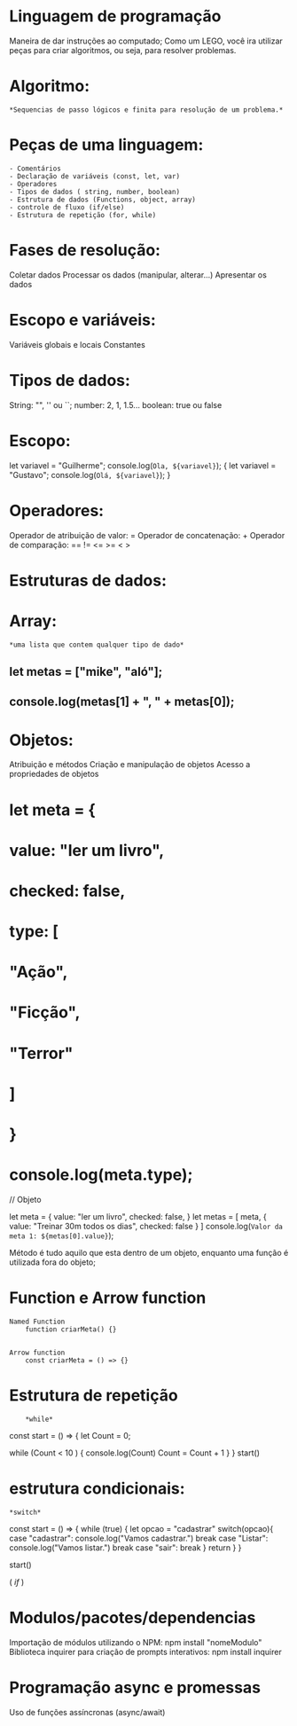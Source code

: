 # Linguagem de programação

Maneira de dar instruções ao computado;
Como um LEGO, você ira utilizar peças para criar algoritmos, ou seja, para resolver problemas.

# Algoritmo: 
    *Sequencias de passo lógicos e finita para resolução de um problema.*

# Peças de uma linguagem:

    - Comentários
    - Declaração de variáveis (const, let, var)
    - Operadores
    - Tipos de dados ( string, number, boolean)
    - Estrutura de dados (Functions, object, array)
    - controle de fluxo (if/else)
    - Estrutura de repetição (for, while)

# Fases de resolução:

Coletar dados
Processar os dados (manipular, alterar...)
Apresentar os dados


# Escopo e variáveis:

Variáveis globais e locais
Constantes


# Tipos de dados:

String: "", '' ou ``;
number: 2, 1, 1.5...
boolean: true ou false


# Escopo:

let variavel = "Guilherme";
console.log(`Ola, ${variavel}`);
{
    let variavel = "Gustavo";
    console.log(`Olá, ${variavel}`);
}

# Operadores:

Operador de atribuição de valor: =
Operador de concatenação: +
Operador de comparação: == != <= >= < >

# Estruturas de dados:

# Array:
    *uma lista que contem qualquer tipo de dado*
##          let metas = ["mike", "aló"];
##          console.log(metas[1] + ", " + metas[0]);

# Objetos:

Atribuição e métodos
Criação e manipulação de objetos
Acesso a propriedades de objetos

# let meta = {
#     value: "ler um livro",
#     checked: false,
#     type: [
#         "Ação",
#         "Ficção",
#         "Terror"
#     ]    
# }
# 
# console.log(meta.type);

// Objeto

let meta = {
    value: "ler um livro",
    checked: false,
}
let metas = [
    meta,
    {
        value: "Treinar 30m todos os dias",
        checked: false
    }
]
console.log(`Valor da meta 1: ${metas[0].value}`);

 Método é tudo aquilo que esta dentro de um objeto, enquanto uma função é utilizada fora do objeto;

#                 Function e Arrow function

    Named Function
        function criarMeta() {}


    Arrow function
        const criarMeta = () => {}


# Estrutura de repetição

        *while*

const start = () => {
    let Count = 0;

while (Count < 10 ) {
        console.log(Count)
        Count = Count + 1
    }
}
start()

# estrutura condicionais:

    *switch*

const start = () => {
    while (true) {
        let opcao =  "cadastrar"
        switch(opcao){
            case "cadastrar":
                console.log("Vamos cadastrar.")
                break
            case "Listar":
                console.log("Vamos listar.")
                break
            case "sair":
                break
        }
    return
    }
}

start()

(
    *if*
)



# Modulos/pacotes/dependencias

Importação de módulos utilizando o NPM: npm install "nomeModulo"
Biblioteca inquirer para criação de prompts interativos: npm install inquirer


# Programação async e promessas

Uso de funções assíncronas (async/await)
    